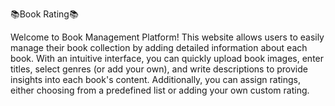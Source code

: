 📚Book Rating📚



Welcome to Book Management Platform! This website allows users to easily manage their book collection by adding detailed information about each book. With an intuitive interface, you can quickly upload book images, enter titles, select genres (or add your own), and write descriptions to provide insights into each book's content. Additionally, you can assign ratings, either choosing from a predefined list or adding your own custom rating.
